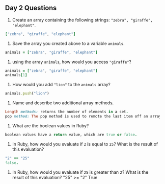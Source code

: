 ## Day 2 Questions

1. Create an array containing the following strings: `"zebra", "giraffe", "elephant"`.
```ruby
["zebra", "giraffe", "elephant"]
```

1. Save the array you created above to a variable `animals`.
```ruby
animals = ["zebra", "giraffe", "elephant"]
```

1. using the array `animals`, how would you access `"giraffe"`?

```ruby
animals = ["zebra", "giraffe", "elephant"]
animals[1]
```

1. How would you add `"lion"` to the `animals` array?
```ruby
animals.push("lion")
```

1. Name and describe two additional array methods.
```ruby
Length methods: returns the number of elements in a set.
pop method: The pop method is used to remote the last item off an array permanently.
```

1. What are the boolean values in Ruby?
```ruby
boolean values have a return value, which are true or false.
```

1. In Ruby, how would you evaluate if `2` is equal to `25`? What is the result of this evaluation?
```Ruby
"2" == "25"
false.
```

1. In Ruby, how would you evaluate if `25` is greater than `2`? What is the result of this evaluation?
"25" >= "2"
True
